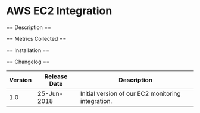 AWS EC2 Integration
===================

== Description ==

== Metrics Collected ==

== Installation ==


== Changelog ==

|Version|Release Date|Description                                          |
|-------|------------|-----------------------------------------------------|
|1.0    |25-Jun-2018 |Initial version of our EC2 monitoring integration.   |